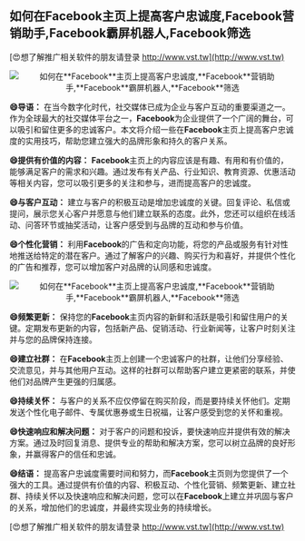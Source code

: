 ## **如何在**Facebook**主页上提高客户忠诚度,**Facebook**营销助手,**Facebook**霸屏机器人,**Facebook**筛选**

[😍想了解推广相关软件的朋友请登录 http://www.vst.tw](http://www.vst.tw)

 <center><img src="https://vst.tw/MP4/tuiguang/png/8.png" alt="如何在**Facebook**主页上提高客户忠诚度,**Facebook**营销助手,**Facebook**霸屏机器人,**Facebook**筛选"></center>

**😄导语：**
在当今数字化时代，社交媒体已成为企业与客户互动的重要渠道之一。作为全球最大的社交媒体平台之一，**Facebook**为企业提供了一个广阔的舞台，可以吸引和留住更多的忠诚客户。本文将介绍一些在**Facebook**主页上提高客户忠诚度的实用技巧，帮助您建立强大的品牌形象和持久的客户关系。

**😄提供有价值的内容：**
**Facebook**主页上的内容应该是有趣、有用和有价值的，能够满足客户的需求和兴趣。通过发布有关产品、行业知识、教育资源、优惠活动等相关内容，您可以吸引更多的关注和参与，进而提高客户的忠诚度。

**😄与客户互动：**
建立与客户的积极互动是增加忠诚度的关键。回复评论、私信或提问，展示您关心客户并愿意与他们建立联系的态度。此外，您还可以组织在线活动、问答环节或抽奖活动，让客户感受到与品牌的互动和参与价值。

**😄个性化营销：**
利用**Facebook**的广告和定向功能，将您的产品或服务有针对性地推送给特定的潜在客户。通过了解客户的兴趣、购买行为和喜好，并提供个性化的广告和推荐，您可以增加客户对品牌的认同感和忠诚度。

 <center><img src="https://vst.tw/MP4/tuiguang/png/6.png" alt="如何在**Facebook**主页上提高客户忠诚度,**Facebook**营销助手,**Facebook**霸屏机器人,**Facebook**筛选"></center>

**😄频繁更新：**
保持您的**Facebook**主页内容的新鲜和活跃是吸引和留住用户的关键。定期发布更新的内容，包括新产品、促销活动、行业新闻等，让客户时刻关注并与您的品牌保持连接。

**😄建立社群：**
在**Facebook**主页上创建一个忠诚客户的社群，让他们分享经验、交流意见，并与其他用户互动。这样的社群可以帮助客户建立更紧密的联系，并使他们对品牌产生更强的归属感。

**😄持续关怀：**
与客户的关系不应仅停留在购买阶段，而是要持续关怀他们。定期发送个性化电子邮件、专属优惠券或生日祝福，让客户感受到您的关怀和重视。

**😄快速响应和解决问题：**
对于客户的问题和投诉，要快速响应并提供有效的解决方案。通过及时回复消息、提供专业的帮助和解决方案，您可以树立品牌的良好形象，并赢得客户的信任和忠诚。

**😄结语：**
提高客户忠诚度需要时间和努力，而**Facebook**主页则为您提供了一个强大的工具。通过提供有价值的内容、积极互动、个性化营销、频繁更新、建立社群、持续关怀以及快速响应和解决问题，您可以在**Facebook**上建立并巩固与客户的关系，增加他们的忠诚度，并最终实现业务的持续增长。

[😍想了解推广相关软件的朋友请登录 http://www.vst.tw](http://www.vst.tw)



